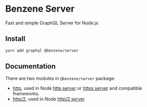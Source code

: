 # Benzene Server

Fast and simple GraphQL Server for Node.js

## Install

```bash
yarn add graphql @benzene/server
```

## Documentation

There are two modules in `@benzene/server` package:

- [http](/server/http), used in Node [http server](https://nodejs.org/api/http.html) or [https server](https://nodejs.org/api/https.html) and compatible frameworks.
- [http/2](/server/http2), used in Node [http/2 server](https://nodejs.org/api/http2.html)